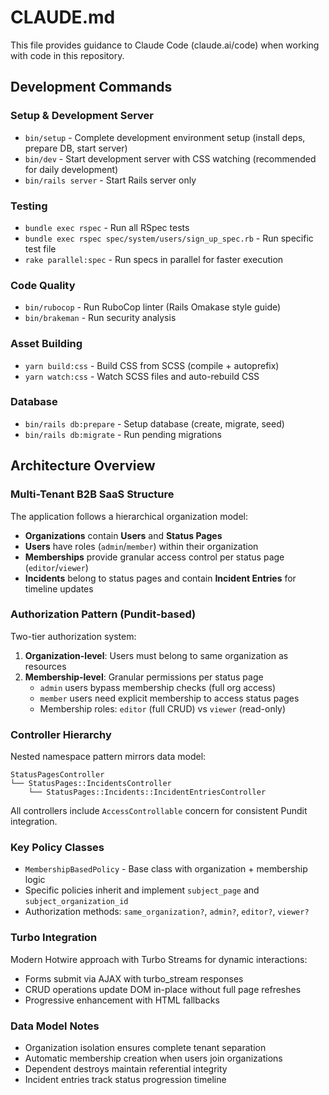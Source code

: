 # CLAUDE.md

This file provides guidance to Claude Code (claude.ai/code) when working with code in this repository.

## Development Commands

### Setup & Development Server
- `bin/setup` - Complete development environment setup (install deps, prepare DB, start server)
- `bin/dev` - Start development server with CSS watching (recommended for daily development)
- `bin/rails server` - Start Rails server only

### Testing
- `bundle exec rspec` - Run all RSpec tests
- `bundle exec rspec spec/system/users/sign_up_spec.rb` - Run specific test file
- `rake parallel:spec` - Run specs in parallel for faster execution

### Code Quality
- `bin/rubocop` - Run RuboCop linter (Rails Omakase style guide)
- `bin/brakeman` - Run security analysis

### Asset Building
- `yarn build:css` - Build CSS from SCSS (compile + autoprefix)
- `yarn watch:css` - Watch SCSS files and auto-rebuild CSS

### Database
- `bin/rails db:prepare` - Setup database (create, migrate, seed)
- `bin/rails db:migrate` - Run pending migrations

## Architecture Overview

### Multi-Tenant B2B SaaS Structure
The application follows a hierarchical organization model:
- **Organizations** contain **Users** and **Status Pages**
- **Users** have roles (`admin`/`member`) within their organization
- **Memberships** provide granular access control per status page (`editor`/`viewer`)
- **Incidents** belong to status pages and contain **Incident Entries** for timeline updates

### Authorization Pattern (Pundit-based)
Two-tier authorization system:
1. **Organization-level**: Users must belong to same organization as resources
2. **Membership-level**: Granular permissions per status page
   - `admin` users bypass membership checks (full org access)
   - `member` users need explicit membership to access status pages
   - Membership roles: `editor` (full CRUD) vs `viewer` (read-only)

### Controller Hierarchy
Nested namespace pattern mirrors data model:
```
StatusPagesController
└── StatusPages::IncidentsController
    └── StatusPages::Incidents::IncidentEntriesController
```

All controllers include `AccessControllable` concern for consistent Pundit integration.

### Key Policy Classes
- `MembershipBasedPolicy` - Base class with organization + membership logic
- Specific policies inherit and implement `subject_page` and `subject_organization_id`
- Authorization methods: `same_organization?`, `admin?`, `editor?`, `viewer?`

### Turbo Integration
Modern Hotwire approach with Turbo Streams for dynamic interactions:
- Forms submit via AJAX with turbo_stream responses
- CRUD operations update DOM in-place without full page refreshes
- Progressive enhancement with HTML fallbacks

### Data Model Notes
- Organization isolation ensures complete tenant separation
- Automatic membership creation when users join organizations
- Dependent destroys maintain referential integrity
- Incident entries track status progression timeline
